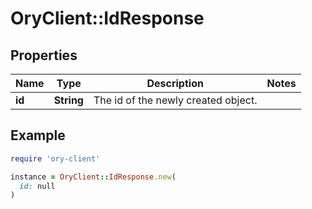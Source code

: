 # OryClient::IdResponse

## Properties

| Name | Type | Description | Notes |
| ---- | ---- | ----------- | ----- |
| **id** | **String** | The id of the newly created object. |  |

## Example

```ruby
require 'ory-client'

instance = OryClient::IdResponse.new(
  id: null
)
```

